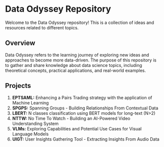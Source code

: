 # Data Odyssey Repository
Welcome to the Data Odyssey repository! This is a collection of ideas and resources related to different topics.

## Overview
Data Odyssey refers to the learning journey of exploring new ideas and approaches to become more data-driven. The purpose of this repository is to gather and share knowledge about data science topics, including theoretical concepts, practical applications, and real-world examples. 

## Projects
1. **EPTSAML:** Enhancing a Pairs Trading strategy with the application of Machine Learning
2. **SPGPS:** Spanning Groups - Building Relationships From Contextual Data
3. **LBERT:** N classes classification using BERT models for long-text (N>2) 
4. **NTTW:** No Time To Watch - Building an AI-Powered Video Understanding System
5. **VLMs:** Exploring Capabilities and Potential Use Cases for Visual Language Models
6. **UIGT:** User Insights Gathering Tool - Extracting Insights From Audio Data
